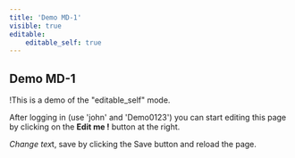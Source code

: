 ```yaml
---
title: 'Demo MD-1'
visible: true
editable:
    editable_self: true
---
```


## Demo MD-1

!This is a demo of the "editable_self" mode.

After logging in (use 'john' and 'Demo0123') you can start editing this page by clicking on the <b>Edit me !</b> button at the right.

*Change tex*t, save by clicking the Save button and reload the page.
